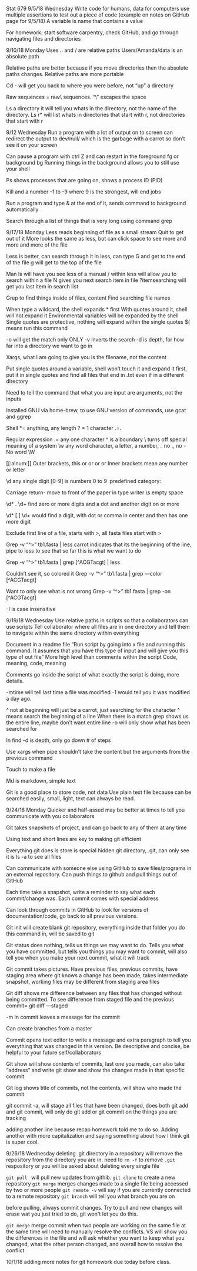 Stat 679 9/5/18 Wednesday
Write code for humans, data for computers
use multiple assertions to test out a piece of code (example on notes on GitHub page for 9/5/18)
A variable is name that contains a value

For homework: start software carpentry, check GitHub, and go through navigating files and directories

9/10/18 Monday
Uses .. and / are relative paths
Users/Amanda/data is an absolute path

Relative paths are better because if you move directories then the absolute paths changes. Relative paths are more portable

Cd - will get you back to where you were before, not “up” a directory 

Raw sequences = raw\ sequences. “\” escapes the space

Ls a directory it will tell you whats in the directory, not the name of the directory. Ls r* will list whats in directories that start with r, not directories that start with r

9/12 Wednesday 
Run a program with a lot of output on to screen can redirect the output to dev/null/  which is the garbage with a carrot so don’t see it on your screen

Can pause a program with ctrl Z and can restart in the foreground fg or background bg
Running things in the background allows you to still use your shell

Ps shows processes that are going on, shows a process ID (PID)

Kill and a number -1 to -9 where 9 is the strongest, will end jobs

Run a program and type & at the end of it, sends command to background automatically 

Search through a list of things that is very long using command grep

9/17/18 Monday
Less reads beginning of file as a small stream
Quit to get out of it
More looks the same as less, but can click space to see more and more and more of the file

Less is better, can search through it 
In less, can type G and get to the end of the file g will get to the top of the file

Man ls will have you see less of a manual
 / within less will allow you to search within a file
N gives you next search item in file
?itemsearching will get you last item in search list

Grep to find things inside of files, content
Find searching file names

When type a wildcard, the shell expands * first
With quotes around it, shell will not expand it
Environmental variables will be expanded by the shell
Single quotes are protective, nothing will expand within the single quotes
$( means run this command

-o will get the match only ONLY
-v inverts the search
-d is depth, for how far into a directory we want to go in

Xargs, what I am going to give you is the filename, not the content

Put single quotes around a variable, shell won’t touch it and expand it first, put it in single quotes and find all files that end in .txt even if in a different directory

Need to tell the command that what you are input are arguments, not the inputs

Installed GNU via home-brew, to use GNU version of commands, use gcat and ggrep

Shell
*= anything, any length
? = 1 character
.=.

Regular expression
.= any one character
^ is a boundary
\ turns off special meaning of a system
\w any word character, a letter, a number, _ no ., no -
No word \W

[[:alnum:]]
Outer brackets, this or or or or
Inner brackets mean any number or letter

\d any single digit [0-9] is numbers 0 to 9
:predefined category:

Carriage return- move to front of the paper in type writer
\s empty space

\d* \.  \d+     find zero or more digits and a dot and another digit on or more

\d* [\.] \d+ would find a digit, with dot or comma in center and then has one more digit

Exclude first line of a file, starts with >, all fasta files start with >

Grep -v “^>” tb1.fasta | less
carrot indicates that its the beginning of the line, pipe to less to see that so far this is what we want to do

Grep -v “^>” tb1.fasta | grep [^ACGTacgt] | less
 
Couldn’t see it, so colored it
 Grep -v “^>” tb1.fasta | grep —color [^ACGTacgt] 

Want to only see what is not wrong
 Grep -v “^>” tb1.fasta | grep -on [^ACGTacgt]

-I is case insensitive 

9/19/18 Wednesday
Use relative paths in scripts so that a collaborators can use scripts
Tell collaborator where all files are in one directory and tell them to navigate within the same directory within everything

Document in a readme file
“Run script by going into x file and running this command. It assumes that you have this type of input and will give you this type of out file” 
More high level than comments within the script
Code, meaning, code, meaning

Comments go inside the script of what exactly the script is doing, more details.

-mtime will tell last time a file was modified -1 would tell you it was modified a day ago.

^ not at beginning will just be a carrot, just searching for the character
^ means search the beginning of a line
When there is a match grep shows us the entire line, maybe don’t want entire line
-o will only show what has been searched for
 
In find -d is depth, only go down # of steps 

Use xargs when pipe shouldn’t take the content but the arguments from the previous command

Touch to make a file

Md is markdown, simple text

Git is a good place to store code, not data
Use plain text file because can be searched easily, small, light, text can always be read. 

9/24/18 Monday
Quicker and half-assed may be better at times to tell you communicate with you collaborators 

Git takes snapshots of project, and can go back to any of them at any time

Using text and short lines are key to making git efficient

Everything git does is store is special hidden git directory, .git, can only see it is ls -a to see all files

Can communicate with someone else using GitHub to save files/programs in an external repository. Can push things to github and pull things out of GitHub

Each time take a snapshot, write a reminder to say what each commit/change was. Each commit comes with special address

Can look through commits in GitHub to look for versions of documentation/code, go back to all previous  versions. 

Git init will create blank git repository, everything inside that folder you do this command in, will be saved to git

Git status does nothing, tells us things we may want to do. Tells you what you have committed, but tells you things you may want to commit, will also tell you when you make your next commit, what it will track

Git commit takes pictures. Have previous files, previous commits, have staging area where git knows a change has been made, takes intermediate snapshot, working files may be different from staging area files

Git diff shows me difference between any files that has changed without being committed.
To see difference from staged file and the previous commit= git diff —staged

-m in commit leaves a message for the commit

Can create branches from a master 

Commit opens text editor to write a message and extra paragraph to tell you everything that was changed in this version. Be descriptive and concise, be helpful to your future self/collaborators

Git show will show contents of commits, last one you made, can also take “address” and write git show and show the changes made in that specific commit

Git log shows title of commits, not the contents, will show who made the commit

git commit -a, will stage all files that have been changed, does both git add and git commit, will only do git add or git commit on the things you are tracking

adding another line because recap homework told me to do so.
Adding another with more capitalization and saying something about how I think git is super cool. 

9/26/18 Wednesday 
deleting .git directory in a repository will remove the repository from the directory you are in.
need to `rm -f` to remove `.git` respository or you will be asked about deleting every single file

`git pull ` will pull new updates from githib.
`git clone` to create a new repository
`git merge` merges changes made to a single file being accessed by two or more people
`git remote -v` will say if you are currently connected to a remote repository
`git branch` will tell you what branch you are on

before pulling, always commit changes. Try to pull and new changes will erase wat you just tried to do, git won't let you do this.

`git merge` merge commit when two people are working on the same file at the same time
will need to manually resolve the conflicts. VS will show you the differences in the file and will ask whether you want to keep what you changed, what the other person changed, and overall how to resolve the conflict 

10/1/18 adding more notes for git homework due today before class. 